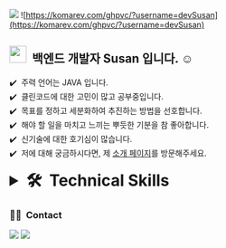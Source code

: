 <a href="https://san2.notion.site/Engineering-Wiki-8068c01302af4211b36a4e27b5c101e6"><img src="https://img.shields.io/badge/Porfoilo-link-blue"/></a>
![https://komarev.com/ghpvc/?username=devSusan](https://komarev.com/ghpvc/?username=devSusan)


## <img src="https://raw.githubusercontent.com/iampavangandhi/iampavangandhi/master/gifs/Hi.gif" width="30px"> &nbsp;백엔드 개발자 Susan 입니다. ☺️

✔️ &nbsp;주력 언어는 JAVA 입니다.\
✔️ &nbsp;클린코드에 대한 고민이 많고 공부중입니다.\
✔️ &nbsp;목표를 정하고 세분화하여 추진하는 방법을 선호합니다.\
✔️ &nbsp;해야 할 일을 마치고 느끼는 뿌듯한 기분을 참 좋아합니다.\
✔️ &nbsp;신기술에 대한 호기심이 많습니다.\
✔️ &nbsp;저에 대해 궁금하시다면, 제 <a href="https://san2.notion.site/Engineering-Wiki-8068c01302af4211b36a4e27b5c101e6">소개 페이지</a>를 방문해주세요.


<details>
    <summary style="font-size:2em"><strong>🛠 &nbsp;Technical Skills </strong></summary>
    <ul style="list-style:none">
        <li>
           &nbsp; <img src="https://img.shields.io/badge/-Java-007396?style=flat-square&logo=Java&logoColor=white"/></a>
           &nbsp; <img src="https://img.shields.io/badge/-Spring-6DB33F?style=flat-square&logo=Spring&logoColor=white"/></a>
           &nbsp; <img src="https://img.shields.io/badge/-jQuery-0769AD?style=flat-square&logo=jQuery&logoColor=white"/></a>
           &nbsp; <img src="https://img.shields.io/badge/-JavaScript-F7DF1E?style=flat-square&logo=JavaScript&logoColor=black"/></a>
        </li>
        <li>
           &nbsp; <img src="https://img.shields.io/badge/-Linux-FCC624?style=flat-square&logo=Linux&logoColor=black"/></a>
           &nbsp; <img src="https://img.shields.io/badge/-Docker-2496ED?style=flat-square&logo=Docker&logoColor=white"/></a>
           &nbsp; <img src="https://img.shields.io/badge/-PostgreSQL-4169E1?style=flat-square&logo=PostgreSQL&logoColor=white"/></a>
        </li>
    </ul>
</details>


<!--### 💻 &nbsp;GitHub Analytics-->

<!--[![Github stats](https://github-readme-stats.vercel.app/api?username=susanbae&show_icons=true&theme=algolia&include_all_commits=true&count_private=true")](https://github.com/congchu/github-readme-stats)
[![Top Langs](https://github-readme-stats.vercel.app/api/top-langs/?username=susanbae&layout=compact&theme=algolia)](https://github.com/congchu/github-readme-stats)-->


### 🤝🏻 &nbsp;Contact
<a href="mailto:susan.bae90@gmail.com"><img src="https://img.shields.io/badge/-susan.bae90@gmail.com-D14836?style=flat&logo=Gmail&logoColor=white"/></a>
<a href="https://instagram.com/san2eee"><img src="https://img.shields.io/badge/-@san2eee-E4405F?style=flat&logo=Instagram&logoColor=white"/></a>
